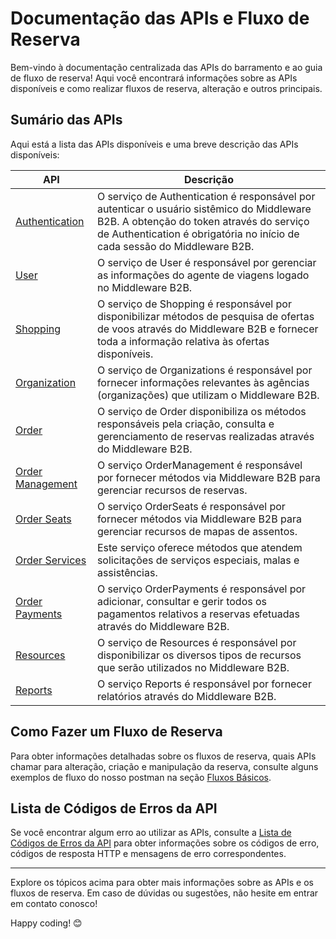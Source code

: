# Documentação das APIs e Fluxo de Reserva

Bem-vindo à documentação centralizada das APIs do barramento e ao guia de fluxo de reserva! Aqui você encontrará informações sobre as APIs disponíveis e como realizar fluxos de reserva, alteração e outros principais.

## Sumário das APIs

Aqui está a lista das APIs disponíveis e uma breve descrição das APIs disponíveis:

| API   | Descrição                                         |
|-------|---------------------------------------------------|
| [Authentication](https://apim-stg-us-general.developer.azure-api.net/api-details#api=Sales.B2B.Authentication.Api) | O serviço de Authentication é responsável por autenticar o usuário sistêmico do Middleware B2B. A obtenção do token através do serviço de Authentication é obrigatória no início de cada sessão do Middleware B2B. |
| [User](https://apim-stg-us-general.developer.azure-api.net/api-details#api=Sales.B2B.User.Api) | O serviço de User é responsável por gerenciar as informações do agente de viagens logado no Middleware B2B. |
| [Shopping](https://apim-stg-us-general.developer.azure-api.net/api-details#api=Sales.B2B.Shopping.Api) | O serviço de Shopping é responsável por disponibilizar métodos de pesquisa de ofertas de voos através do Middleware B2B e fornecer toda a informação relativa às ofertas disponíveis. |
| [Organization](https://apim-stg-us-general.developer.azure-api.net/api-details#api=Sales.B2B.Organizations.Api) | O serviço de Organizations é responsável por fornecer informações relevantes às agências (organizações) que utilizam o Middleware B2B. |
| [Order](https://apim-stg-us-general.developer.azure-api.net/api-details#api=Sales.B2B.Order.Api) | O serviço de Order disponibiliza os métodos responsáveis ​​pela criação, consulta e gerenciamento de reservas realizadas através do Middleware B2B. |
| [Order Management](https://apim-stg-us-general.developer.azure-api.net/api-details#api=Sales.B2B.Order.Management.Api) | O serviço OrderManagement é responsável por fornecer métodos via Middleware B2B para gerenciar recursos de reservas. |
| [Order Seats](https://apim-stg-us-general.developer.azure-api.net/api-details#api=Sales.B2B.Order.Seats.Api) | O serviço OrderSeats é responsável por fornecer métodos via Middleware B2B para gerenciar recursos de mapas de assentos. |
| [Order Services](https://apim-stg-us-general.developer.azure-api.net/api-details#api=Sales.B2B.Order.Services.Api) | Este serviço oferece métodos que atendem solicitações de serviços especiais, malas e assistências. |
| [Order Payments](https://apim-stg-us-general.developer.azure-api.net/api-details#api=Sales.B2B.Order.Payments.Api) | O serviço OrderPayments é responsável por adicionar, consultar e gerir todos os pagamentos relativos a reservas efetuadas através do Middleware B2B. |
| [Resources](https://apim-stg-us-general.developer.azure-api.net/api-details#api=Sales.B2B.Resources.Api) | O serviço de Resources é responsável por disponibilizar os diversos tipos de recursos que serão utilizados no Middleware B2B. |
| [Reports](https://apim-stg-us-general.developer.azure-api.net/api-details#api=Sales.B2B.Reports.Api) | O serviço Reports é responsável por fornecer relatórios através do Middleware B2B. |

## Como Fazer um Fluxo de Reserva

Para obter informações detalhadas sobre os fluxos de reserva, quais APIs chamar para alteração, criação e manipulação da reserva, consulte alguns exemplos de fluxo do nosso postman na seção [Fluxos Básicos](/postman/middleware_b2b-release_golive.postman_collection.json).

## Lista de Códigos de Erros da API

Se você encontrar algum erro ao utilizar as APIs, consulte a [Lista de Códigos de Erros da API](/docs/pt-br/apis-doc/errors-code.md) para obter informações sobre os códigos de erro, códigos de resposta HTTP e mensagens de erro correspondentes.

---

Explore os tópicos acima para obter mais informações sobre as APIs e os fluxos de reserva. Em caso de dúvidas ou sugestões, não hesite em entrar em contato conosco!

Happy coding! 😊
